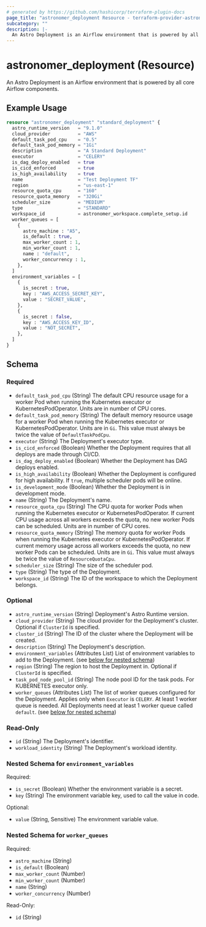 ```yaml
---
# generated by https://github.com/hashicorp/terraform-plugin-docs
page_title: "astronomer_deployment Resource - terraform-provider-astronomer"
subcategory: ""
description: |-
  An Astro Deployment is an Airflow environment that is powered by all core Airflow components.
---
```


# astronomer_deployment (Resource)

An Astro Deployment is an Airflow environment that is powered by all core Airflow components.

## Example Usage

```terraform
resource "astronomer_deployment" "standard_deployment" {
  astro_runtime_version   = "9.1.0"
  cloud_provider          = "AWS"
  default_task_pod_cpu    = "0.5"
  default_task_pod_memory = "1Gi"
  description             = "A Standard Deployment"
  executor                = "CELERY"
  is_dag_deploy_enabled   = true
  is_cicd_enforced        = true
  is_high_availability    = true
  name                    = "Test Deployment TF"
  region                  = "us-east-1"
  resource_quota_cpu      = "160"
  resource_quota_memory   = "320Gi"
  scheduler_size          = "MEDIUM"
  type                    = "STANDARD"
  workspace_id            = astronomer_workspace.complete_setup.id
  worker_queues = [
    {
      astro_machine : "A5",
      is_default : true,
      max_worker_count : 1,
      min_worker_count : 1,
      name : "default",
      worker_concurrency : 1,
    },
  ]
  environment_variables = [
    {
      is_secret : true,
      key : "AWS_ACCESS_SECRET_KEY",
      value : "SECRET_VALUE",
    },
    {
      is_secret : false,
      key : "AWS_ACCESS_KEY_ID",
      value : "NOT_SECRET",
    },
  ]
}
```

<!-- schema generated by tfplugindocs -->
## Schema

### Required

- `default_task_pod_cpu` (String) The default CPU resource usage for a worker Pod when running the Kubernetes executor or KubernetesPodOperator. Units are in number of CPU cores.
- `default_task_pod_memory` (String) The default memory resource usage for a worker Pod when running the Kubernetes executor or KubernetesPodOperator. Units are in `Gi`. This value must always be twice the value of `DefaultTaskPodCpu`.
- `executor` (String) The Deployment's executor type.
- `is_cicd_enforced` (Boolean) Whether the Deployment requires that all deploys are made through CI/CD.
- `is_dag_deploy_enabled` (Boolean) Whether the Deployment has DAG deploys enabled.
- `is_high_availability` (Boolean) Whether the Deployment is configured for high availability. If `true`, multiple scheduler pods will be online.
- `is_development_mode` (Boolean) Whether the Deployment is in development mode.
- `name` (String) The Deployment's name.
- `resource_quota_cpu` (String) The CPU quota for worker Pods when running the Kubernetes executor or KubernetesPodOperator. If current CPU usage across all workers exceeds the quota, no new worker Pods can be scheduled. Units are in number of CPU cores.
- `resource_quota_memory` (String) The memory quota for worker Pods when running the Kubernetes executor or KubernetesPodOperator. If current memory usage across all workers exceeds the quota, no new worker Pods can be scheduled. Units are in `Gi`. This value must always be twice the value of `ResourceQuotaCpu`.
- `scheduler_size` (String) The size of the scheduler pod.
- `type` (String) The type of the Deployment.
- `workspace_id` (String) The ID of the workspace to which the Deployment belongs.

### Optional

- `astro_runtime_version` (String) Deployment's Astro Runtime version.
- `cloud_provider` (String) The cloud provider for the Deployment's cluster. Optional if `ClusterId` is specified.
- `cluster_id` (String) The ID of the cluster where the Deployment will be created.
- `description` (String) The Deployment's description.
- `environment_variables` (Attributes List) List of environment variables to add to the Deployment. (see [below for nested schema](#nestedatt--environment_variables))
- `region` (String) The region to host the Deployment in. Optional if `ClusterId` is specified.
- `task_pod_node_pool_id` (String) The node pool ID for the task pods. For KUBERNETES executor only.
- `worker_queues` (Attributes List) The list of worker queues configured for the Deployment. Applies only when `Executor` is `CELERY`. At least 1 worker queue is needed. All Deployments need at least 1 worker queue called `default`. (see [below for nested schema](#nestedatt--worker_queues))

### Read-Only

- `id` (String) The Deployment's identifier.
- `workload_identity` (String) The Deployment's workload identity.

<a id="nestedatt--environment_variables"></a>
### Nested Schema for `environment_variables`

Required:

- `is_secret` (Boolean) Whether the environment variable is a secret.
- `key` (String) The environment variable key, used to call the value in code.

Optional:

- `value` (String, Sensitive) The environment variable value.


<a id="nestedatt--worker_queues"></a>
### Nested Schema for `worker_queues`

Required:

- `astro_machine` (String)
- `is_default` (Boolean)
- `max_worker_count` (Number)
- `min_worker_count` (Number)
- `name` (String)
- `worker_concurrency` (Number)

Read-Only:

- `id` (String)
